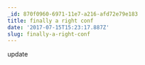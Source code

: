 ```yaml
---
_id: 870f0960-6971-11e7-a216-afd72e79e183
title: finally a right conf
date: '2017-07-15T15:23:17.887Z'
slug: finally-a-right-conf
---
```

update
